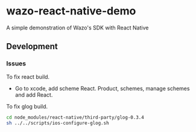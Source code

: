 # wazo-react-native-demo
A simple demonstration of Wazo's SDK with React Native


## Development

### Issues
To fix react build.

- Go to xcode, add scheme React. Product, schemes, manage schemes and add React.

To fix glog build.

```sh
cd node_modules/react-native/third-party/glog-0.3.4
sh ../../scripts/ios-configure-glog.sh
```
